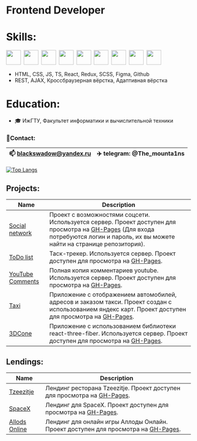 # Frontend Developer


# Skills:
<img height="40" src="https://cdn.jsdelivr.net/gh/devicons/devicon/icons/html5/html5-original.svg" />&nbsp;
<img height="40" src="https://cdn.jsdelivr.net/gh/devicons/devicon/icons/css3/css3-original.svg" />&nbsp;
<img height="40" src="https://cdn.jsdelivr.net/gh/devicons/devicon/icons/javascript/javascript-original.svg" />&nbsp;
<img height="40" src="https://cdn.jsdelivr.net/gh/devicons/devicon/icons/typescript/typescript-original.svg" />&nbsp;
<img height="40" src="https://cdn.jsdelivr.net/gh/devicons/devicon/icons/react/react-original.svg" />&nbsp;
<img height="40" src="https://cdn.jsdelivr.net/gh/devicons/devicon/icons/redux/redux-original.svg" />&nbsp;
<img height="40" src="https://cdn.jsdelivr.net/gh/devicons/devicon/icons/sass/sass-original.svg" />&nbsp;
<img height="40" src="https://cdn.jsdelivr.net/gh/devicons/devicon/icons/figma/figma-original.svg" />&nbsp;
<img height="40" src="https://cdn.jsdelivr.net/gh/devicons/devicon/icons/github/github-original.svg" />

- HTML, CSS, JS, TS, React, Redux, SCSS, Figma, Github
- REST, AJAX, Кроссбраузерная вёрстка, Адаптивная вёрстка

# Education:
  - 🎓 ИжГТУ, Факультет информатики и вычислительной техники

### 📱Contact:
| 📫 blackswadow@yandex.ru | ✈️ telegram: @The_mounta1ns |
| --- | --- |
          
        

[![Top Langs](https://github-readme-stats.vercel.app/api/top-langs/?username=TBSTheMountainsSay&layout=compact&theme=vision-friendly-default)](https://github.com/anuraghazra/github-readme-stats)


## Projects:
| Name | Description | 
| --- | --- | 
| [Social network](https://github.com/TBSTheMountainsSay/social-network) | Проект с возможностями соцсети. Используется сервер. Проект доступен для просмотра на [GH-Pages](https://tbsthemountainssay.github.io/social-network/) (Для входа потребуются логин и пароль, их вы можете найти на странице репозитория). |
| [ToDo list](https://github.com/TBSTheMountainsSay/ToDo) | Таск-трекер. Используется сервер. Проект доступен для просмотра на [GH-Pages](https://tbsthemountainssay.github.io/ToDo/). | 
| [YouTube Comments](https://github.com/TBSTheMountainsSay/CommentsTSX) | Полная копия комментариев youtube. Используется сервер. Проект доступен для просмотра на [GH-Pages](https://tbsthemountainssay.github.io/CommentsTSX/). |
| [Taxi](https://github.com/TBSTheMountainsSay/Taxi_YandexMaps) | Приложение с отображением автомобилей, адресов и заказом такси. Проект создан с использованием яндекс карт. Проект доступен для просмотра на [GH-Pages](https://tbsthemountainssay.github.io/Taxi_YandexMaps/). | 
| [3DCone](https://github.com/TBSTheMountainsSay/3dCone) | Приложение с использованием библиотеки react-three-fiber. Используется сервер. Проект доступен для просмотра на [GH-Pages](https://tbsthemountainssay.github.io/3dCone/). | 

## Lendings:
| Name | Description | 
| --- | --- | 
| [Tzeezitje](https://github.com/TBSTheMountainsSay/Tzeezitje_Layout) | Лендинг ресторана Tzeezitje. Проект доступен для просмотра на [GH-Pages](https://tbsthemountainssay.github.io/Tzeezitje_Layout/). |
| [SpaceX](https://github.com/TBSTheMountainsSay/Elon-Musk-Layout) | Лендинг для SpaceX. Проект доступен для просмотра на [GH-Pages](https://tbsthemountainssay.github.io/Elon-Musk-Layout/). | 
| [Allods Online](https://github.com/TBSTheMountainsSay/Allods-Online-Layout) | Лендинг для онлайн игры Аллоды Онлайн. Проект доступен для просмотра на [GH-Pages](https://tbsthemountainssay.github.io/Allods-Online-Layout/). |



